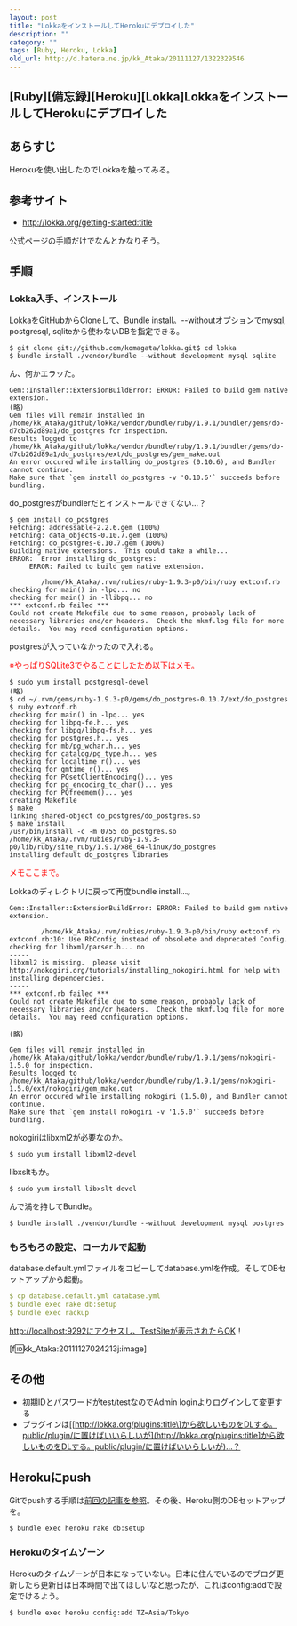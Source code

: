 ```yaml
---
layout: post
title: "LokkaをインストールしてHerokuにデプロイした"
description: ""
category: ""
tags: [Ruby, Heroku, Lokka]
old_url: http://d.hatena.ne.jp/kk_Ataka/20111127/1322329546
---
```


\[Ruby\]\[備忘録\]\[Heroku\]\[Lokka\]LokkaをインストールしてHerokuにデプロイした
--------------------------------------------------------------------------------

あらすじ
--------

Herokuを使い出したのでLokkaを触ってみる。

参考サイト
----------

-   <http://lokka.org/getting-started:title>

公式ページの手順だけでなんとかなりそう。

手順
----

### Lokka入手、インストール

LokkaをGitHubからCloneして、Bundle install。--withoutオプションでmysql, postgresql, sqliteから使わないDBを指定できる。

    $ git clone git://github.com/komagata/lokka.git$ cd lokka
    $ bundle install ./vendor/bundle --without development mysql sqlite

ん、何かエラッた。

    Gem::Installer::ExtensionBuildError: ERROR: Failed to build gem native extension.
    (略)
    Gem files will remain installed in /home/kk_Ataka/github/lokka/vendor/bundle/ruby/1.9.1/bundler/gems/do-d7cb262d89a1/do_postgres for inspection.
    Results logged to /home/kk_Ataka/github/lokka/vendor/bundle/ruby/1.9.1/bundler/gems/do-d7cb262d89a1/do_postgres/ext/do_postgres/gem_make.out
    An error occured while installing do_postgres (0.10.6), and Bundler cannot continue.
    Make sure that `gem install do_postgres -v '0.10.6'` succeeds before bundling.

do\_postgresがbundlerだとインストールできてない…？

    $ gem install do_postgres
    Fetching: addressable-2.2.6.gem (100%)
    Fetching: data_objects-0.10.7.gem (100%)
    Fetching: do_postgres-0.10.7.gem (100%)
    Building native extensions.  This could take a while...
    ERROR:  Error installing do_postgres:
         ERROR: Failed to build gem native extension.

            /home/kk_Ataka/.rvm/rubies/ruby-1.9.3-p0/bin/ruby extconf.rb
    checking for main() in -lpq... no
    checking for main() in -llibpq... no
    *** extconf.rb failed ***
    Could not create Makefile due to some reason, probably lack of
    necessary libraries and/or headers.  Check the mkmf.log file for more
    details.  You may need configuration options.

postgresが入っていなかったので入れる。

<span class="deco" style="color:#FF0000;">※やっぱりSQLite3でやることにしたため以下はメモ。</span>

    $ sudo yum install postgresql-devel
    (略)
    $ cd ~/.rvm/gems/ruby-1.9.3-p0/gems/do_postgres-0.10.7/ext/do_postgres
    $ ruby extconf.rb
    checking for main() in -lpq... yes
    checking for libpq-fe.h... yes
    checking for libpq/libpq-fs.h... yes
    checking for postgres.h... yes
    checking for mb/pg_wchar.h... yes
    checking for catalog/pg_type.h... yes
    checking for localtime_r()... yes
    checking for gmtime_r()... yes
    checking for PQsetClientEncoding()... yes
    checking for pg_encoding_to_char()... yes
    checking for PQfreemem()... yes
    creating Makefile
    $ make
    linking shared-object do_postgres/do_postgres.so
    $ make install
    /usr/bin/install -c -m 0755 do_postgres.so /home/kk_Ataka/.rvm/rubies/ruby-1.9.3-p0/lib/ruby/site_ruby/1.9.1/x86_64-linux/do_postgres
    installing default do_postgres libraries

<span class="deco" style="color:#FF0000;">メモここまで。</span>

Lokkaのディレクトリに戻って再度bundle install...。

    Gem::Installer::ExtensionBuildError: ERROR: Failed to build gem native extension.

            /home/kk_Ataka/.rvm/rubies/ruby-1.9.3-p0/bin/ruby extconf.rb
    extconf.rb:10: Use RbConfig instead of obsolete and deprecated Config.
    checking for libxml/parser.h... no
    -----
    libxml2 is missing.  please visit http://nokogiri.org/tutorials/installing_nokogiri.html for help with installing dependencies.
    -----
    *** extconf.rb failed ***
    Could not create Makefile due to some reason, probably lack of
    necessary libraries and/or headers.  Check the mkmf.log file for more
    details.  You may need configuration options.

    (略)

    Gem files will remain installed in /home/kk_Ataka/github/lokka/vendor/bundle/ruby/1.9.1/gems/nokogiri-1.5.0 for inspection.
    Results logged to /home/kk_Ataka/github/lokka/vendor/bundle/ruby/1.9.1/gems/nokogiri-1.5.0/ext/nokogiri/gem_make.out
    An error occured while installing nokogiri (1.5.0), and Bundler cannot continue.
    Make sure that `gem install nokogiri -v '1.5.0'` succeeds before bundling.

nokogiriはlibxml2が必要なのか。

    $ sudo yum install libxml2-devel

libxsltもか。

    $ sudo yum install libxslt-devel

んで満を持してBundle。

    $ bundle install ./vendor/bundle --without development mysql postgres

### もろもろの設定、ローカルで起動

database.default.ymlファイルをコピーしてdatabase.ymlを作成。そしてDBセットアップから起動。

``` yml
$ cp database.default.yml database.yml
$ bundle exec rake db:setup
$ bundle exec rackup
```

[http://localhost:9292にアクセスし、TestSiteが表示されたらOK](http://localhost:9292にアクセスし、TestSiteが表示されたらOK)！

\[f:id:kk\_Ataka:20111127024213j:image\]

その他
------

-   初期IDとパスワードがtest/testなのでAdmin loginよりログインして変更する
-   プラグインは\[[http://lokka.org/plugins:title\]から欲しいものをDLする。public/plugin/に置けばいいらしいが](http://lokka.org/plugins:title]から欲しいものをDLする。public/plugin/に置けばいいらしいが)…？

Herokuにpush
------------

Gitでpushする手順は[前回の記事を参照](http://d.hatena.ne.jp/kk_Ataka/20111126/1322240459)。その後、Heroku側のDBセットアップを。

    $ bundle exec heroku rake db:setup

### Herokuのタイムゾーン

Herokuのタイムゾーンが日本になっていない。日本に住んでいるのでブログ更新したら更新日は日本時間で出てほしいなと思ったが、これはconfig:addで設定でけるよう。

    $ bundle exec heroku config:add TZ=Asia/Tokyo
